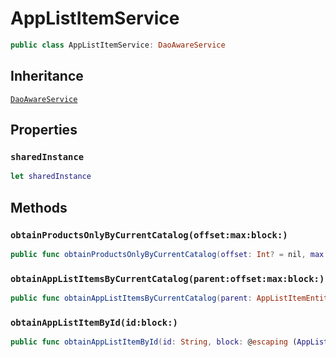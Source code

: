 # AppListItemService

``` swift
public class AppListItemService: DaoAwareService
```

## Inheritance

[`DaoAwareService`](api-reference/DaoAwareService)

## Properties

### `sharedInstance`

``` swift
let sharedInstance
```

## Methods

### `obtainProductsOnlyByCurrentCatalog(offset:max:block:)`

``` swift
public func obtainProductsOnlyByCurrentCatalog(offset: Int? = nil, max: Int? = nil, block: @escaping ([AppListItemEntity], Error?) -> Void)
```

### `obtainAppListItemsByCurrentCatalog(parent:offset:max:block:)`

``` swift
public func obtainAppListItemsByCurrentCatalog(parent: AppListItemEntity? = nil, offset: Int? = nil, max: Int? = nil, block: @escaping ([AppListItemEntity], Error?) -> Void)
```

### `obtainAppListItemById(id:block:)`

``` swift
public func obtainAppListItemById(id: String, block: @escaping (AppListItemEntity?, Error?) -> Void)
```
